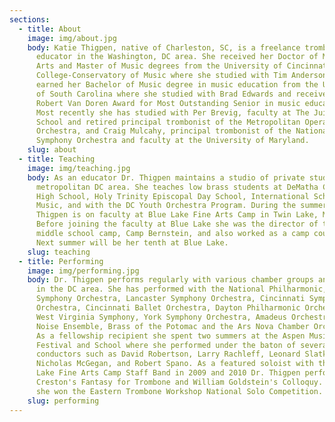 ```yaml
---
sections:
  - title: About
    image: img/about.jpg
    body: Katie Thigpen, native of Charleston, SC, is a freelance trombonist and
      educator in the Washington, DC area. She received her Doctor of Musical
      Arts and Master of Music degrees from the University of Cincinnati,
      College-Conservatory of Music where she studied with Tim Anderson. She
      earned her Bachelor of Music degree in music education from the University
      of South Carolina where she studied with Brad Edwards and received the
      Robert Van Doren Award for Most Outstanding Senior in music education.
      Most recently she has studied with Per Brevig, faculty at The Juilliard
      School and retired principal trombonist of the Metropolitan Opera
      Orchestra, and Craig Mulcahy, principal trombonist of the National
      Symphony Orchestra and faculty at the University of Maryland.
    slug: about
  - title: Teaching
    image: img/teaching.jpg
    body: As an educator Dr. Thigpen maintains a studio of private students in the
      metropolitan DC area. She teaches low brass students at DeMatha Catholic
      High School, Holy Trinity Episcopal Day School, International School of
      Music, and with the DC Youth Orchestra Program. During the summer Dr.
      Thigpen is on faculty at Blue Lake Fine Arts Camp in Twin Lake, Michigan.
      Before joining the faculty at Blue Lake she was the director of their
      middle school camp, Camp Bernstein, and also worked as a camp counselor.
      Next summer will be her tenth at Blue Lake.
    slug: teaching
  - title: Performing
    image: img/performing.jpg
    body: Dr. Thigpen performs regularly with various chamber groups and orchestras
      in the DC area. She has performed with the National Philharmonic, Roanoke
      Symphony Orchestra, Lancaster Symphony Orchestra, Cincinnati Symphony
      Orchestra, Cincinnati Ballet Orchestra, Dayton Philharmonic Orchestra,
      West Virginia Symphony, York Symphony Orchestra, Amadeus Orchestra, Great
      Noise Ensemble, Brass of the Potomac and the Ars Nova Chamber Orchestra.
      As a fellowship recipient she spent two summers at the Aspen Music
      Festival and School where she performed under the baton of several notable
      conductors such as David Robertson, Larry Rachleff, Leonard Slatkin,
      Nicholas McGegan, and Robert Spano. As a featured soloist with the Blue
      Lake Fine Arts Camp Staff Band in 2009 and 2010 Dr. Thigpen performed Paul
      Creston's Fantasy for Trombone and William Goldstein's Colloquy. In 2013
      she won the Eastern Trombone Workshop National Solo Competition.
    slug: performing
---
```

